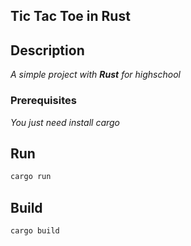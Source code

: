 ## Tic Tac Toe in Rust

## Description
*A simple project with **Rust** for highschool*

### Prerequisites
*You  just need install cargo*

## Run
```bash
cargo run
```
## Build
```bash
cargo build
```
